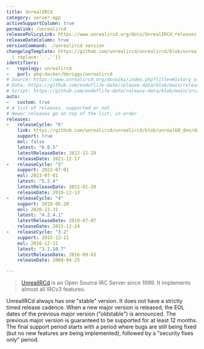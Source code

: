 ```yaml
---
title: UnrealIRCd
category: server-app
activeSupportColumn: true
permalink: /unrealircd
releasePolicyLink: https://www.unrealircd.org/docs/UnrealIRCd_releases
releaseDateColumn: true
versionCommand: ./unrealircd version
changelogTemplate: https://github.com/unrealircd/unrealircd/blob/unreal{{"__LATEST__"|split:'.'|slice:0,2|join:''}}/doc/RELEASE-NOTES.md#unrealircd-{{'__LATEST__'
  | replace:'.',''}}
identifiers:
-   repology: unrealircd
-   purl: pkg:docker/bbriggs/unrealircd
# Source: https://www.unrealircd.org/docwiki/index.php?title=History_of_UnrealIRCd_releases&action=raw
# Data: https://github.com/endoflife-date/release-data/blob/main/releases/unrealircd.json
# Script: https://github.com/endoflife-date/release-data/blob/main/src/unrealircd.py
auto:
-   custom: true
# A list of releases, supported or not
# Newer releases go on top of the list, in order
releases:
-   releaseCycle: "6"
    link: https://github.com/unrealircd/unrealircd/blob/unreal60_dev/doc/RELEASE-NOTES.md#unrealircd-604
    support: true
    eol: false
    latest: "6.0.5"
    latestReleaseDate: 2022-12-29
    releaseDate: 2021-12-17
-   releaseCycle: "5"
    support: 2022-07-01
    eol: 2023-07-01
    latest: "5.2.4"
    latestReleaseDate: 2022-01-28
    releaseDate: 2019-12-13
-   releaseCycle: "4"
    support: 2019-05-20
    eol: 2020-12-31
    latest: "4.2.4.1"
    latestReleaseDate: 2019-07-07
    releaseDate: 2015-12-24
-   releaseCycle: "3.2"
    support: 2015-12-11
    eol: 2016-12-31
    latest: "3.2.10.7"
    latestReleaseDate: 2016-09-03
    releaseDate: 2004-04-25

---
```


> [UnrealIRCd](https://www.unrealircd.org) is an Open Source IRC Server since 1999. It implements almost all IRCv3 features.

UnrealIRCd always has one "stable" version. It does not have a strictly timed release cadence.
When a new major version is released, the EOL dates of the previous major version ("oldstable") is announced.
The previous major version is guaranteed to be supported for at least 12 months.
The final support period starts with a period where bugs are still being fixed (but no new
features are being implemented), followed by a "security fixes only" period.
